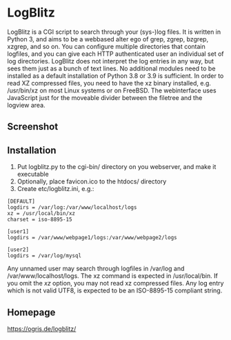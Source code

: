 # LogBlitz

LogBlitz is a CGI script to search through your (sys-)log files. It is written in Python 3, and aims to be a webbased alter ego of grep, zgrep, bzgrep, xzgrep, and so on. You can configure multiple directories that contain logfiles, and you can give each HTTP authenticated user an individual set of log directories.
LogBlitz does not interpret the log entries in any way, but sees them just as a bunch of text lines. No additional modules need to be installed as a default installation of Python 3.8 or 3.9 is sufficient. In order to read XZ compressed files, you need to have the xz binary installed, e.g. /usr/bin/xz on most Linux systems or on FreeBSD. The webinterface uses JavaScript just for the moveable divider between the filetree and the logview area.

## Screenshot

## Installation
1. Put logblitz.py to the cgi-bin/ directory on you webserver, and make it executable
2. Optionally, place favicon.ico to the htdocs/ directory
3. Create etc/logblitz.ini, e.g.:

```
[DEFAULT]
logdirs = /var/log:/var/www/localhost/logs
xz = /usr/local/bin/xz
charset = iso-8895-15

[user1]
logdirs = /var/www/webpage1/logs:/var/www/webpage2/logs

[user2]
logdirs = /var/log/mysql
```

Any unnamed user may search through logfiles in /var/log and /var/www/localhost/logs. The xz command is expected in /usr/local/bin. If you omit the *xz* option, you may not read xz compressed files. Any log entry which is not valid UTF8, is expected to be an ISO-8895-15 compliant string.

## Homepage

https://ogris.de/logblitz/

